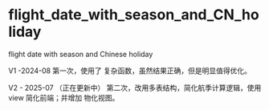 # flight_date_with_season_and_CN_holiday
flight date with season and Chinese holiday 

V1 -2024-08
第一次，使用了 复杂函数，虽然结果正确，但是明显值得优化。

V2 - 2025-07  （正在更新中）
第二次，改用多表结构，简化航季计算逻辑，使用 view 简化前端；并增加 物化视图。 
